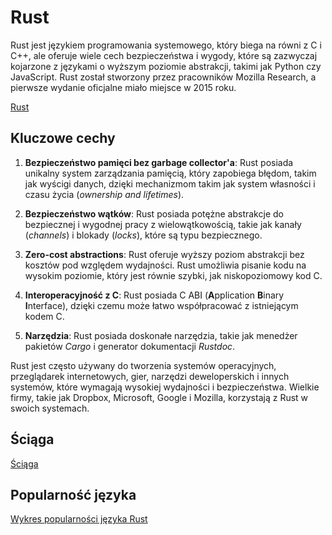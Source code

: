 # Rust

Rust jest językiem programowania systemowego, który biega na równi z C i C++, ale oferuje wiele cech bezpieczeństwa i wygody, które są zazwyczaj kojarzone z językami o wyższym poziomie abstrakcji, takimi jak Python czy JavaScript. Rust został stworzony przez pracowników Mozilla Research, a pierwsze wydanie oficjalne miało miejsce w 2015 roku.

[Rust](https://www.rust-lang.org/)

## Kluczowe cechy

1. **Bezpieczeństwo pamięci bez garbage collector'a**: Rust posiada unikalny system zarządzania pamięcią, który zapobiega błędom, takim jak wyścigi danych, dzięki mechanizmom takim jak system własności i czasu życia (*ownership and lifetimes*).

2. **Bezpieczeństwo wątków**: Rust posiada potężne abstrakcje do bezpiecznej i wygodnej pracy z wielowątkowością, takie jak kanały (*channels*) i blokady (*locks*), które są typu bezpiecznego.

3. **Zero-cost abstractions**: Rust oferuje wyższy poziom abstrakcji bez kosztów pod względem wydajności. Rust umożliwia pisanie kodu na wysokim poziomie, który jest równie szybki, jak niskopoziomowy kod C.

4. **Interoperacyjność z C**: Rust posiada C ABI (**A**pplication **B**inary **I**nterface), dzięki czemu może łatwo współpracować z istniejącym kodem C.

5. **Narzędzia**: Rust posiada doskonałe narzędzia, takie jak menedżer pakietów *Cargo* i generator dokumentacji *Rustdoc*.

Rust jest często używany do tworzenia systemów operacyjnych, przeglądarek internetowych, gier, narzędzi deweloperskich i innych systemów, które wymagają wysokiej wydajności i bezpieczeństwa. Wielkie firmy, takie jak Dropbox, Microsoft, Google i Mozilla, korzystają z Rust w swoich systemach.

## Ściąga

[Ściąga](https://quickref.me/rust)

## Popularność języka

[Wykres popularności języka Rust](https://www.tiobe.com/tiobe-index/rust/)
